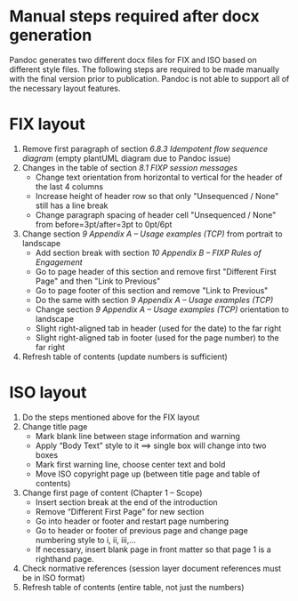 # Manual steps required after docx generation
Pandoc generates two different docx files for FIX and ISO based on different style files. The following steps are required to be made manually with the final version prior to publication. Pandoc is not able to support all of the necessary layout features.

# FIX layout
1. Remove first paragraph of section *6.8.3 Idempotent flow sequence diagram* (empty plantUML diagram due to Pandoc issue)
2. Changes in the table of section *8.1 FIXP session messages*
    - Change text orientation from horizontal to vertical for the header of the last 4 columns
    - Increase height of header row so that only "Unsequenced / None" still has a line break
    - Change paragraph spacing of header cell "Unsequenced / None" from before=3pt/after=3pt to 0pt/6pt
3. Change section *9 Appendix A – Usage examples (TCP)* from portrait to landscape
    - Add section break with section *10 Appendix B – FIXP Rules of Engagement*
    - Go to page header of this section and remove first "Different First Page" and then "Link to Previous"
    - Go to page footer of this section and remove "Link to Previous"
    - Do the same with section *9 Appendix A – Usage examples (TCP)*
    - Change section *9 Appendix A – Usage examples (TCP)* orientation to landscape
    - Slight right-aligned tab in header (used for the date) to the far right
    - Slight right-aligned tab in footer (used for the page number) to the far right
4. Refresh table of contents (update numbers is sufficient)

# ISO layout
1. Do the steps mentioned above for the FIX layout
2. Change title page
    - Mark blank line between stage information and warning
    - Apply “Body Text” style to it ==> single box will change into two boxes
    - Mark first warning line, choose center text and bold
    - Move ISO copyright page up (between title page and table of contents)
3. Change first page of content (Chapter 1 – Scope)
    - Insert section break at the end of the introduction
    - Remove “Different First Page” for new section
    - Go into header or footer and restart page numbering
    - Go to header or footer of previous page and change page numbering style to i, ii, iii,…
    - If necessary, insert blank page in front matter so that page 1 is a righthand page.
4. Check normative references (session layer document references must be in ISO format)
5. Refresh table of contents (entire table, not just the numbers)
